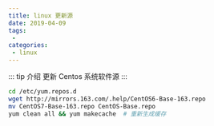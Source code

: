 ```yaml
---
title: linux 更新源
date: 2019-04-09
tags:
 - 
categories:
 - linux
---
```


::: tip 介绍
更新 Centos 系统软件源
:::
```bash
cd /etc/yum.repos.d
wget http://mirrors.163.com/.help/CentOS6-Base-163.repo
mv CentOS7-Base-163.repo CentOS-Base.repo
yum clean all && yum makecache	# 重新生成缓存
```

